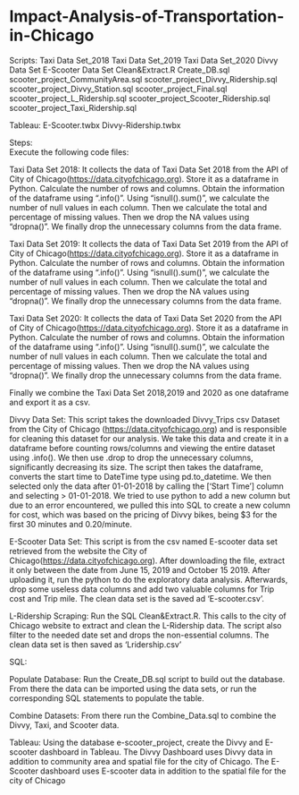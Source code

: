# Impact-Analysis-of-Transportation-in-Chicago
Scripts:
Taxi Data Set_2018
Taxi Data Set_2019
Taxi Data Set_2020
Divvy Data Set
E-Scooter Data Set
Clean&Extract.R
Create_DB.sql
scooter_project_CommunityArea.sql
scooter_project_Divvy_Ridership.sql
scooter_project_Divvy_Station.sql
scooter_project_Final.sql
scooter_project_L_Ridership.sql
scooter_project_Scooter_Ridership.sql
scooter_project_Taxi_Ridership.sql

Tableau:
E-Scooter.twbx
Divvy-Ridership.twbx

Steps:  
Execute the following code files:

Taxi Data Set 2018: It collects the data of Taxi Data Set 2018 from the API of City of Chicago(https://data.cityofchicago.org). Store it as a dataframe in Python. Calculate the number of rows and columns. Obtain the information of the dataframe using “.info()”. Using “isnull().sum()”, we calculate the number of null values in each column. Then we calculate the total and percentage of missing values. Then we drop the NA values using “dropna()”. We finally drop the unnecessary columns from the data frame.

Taxi Data Set 2019: It collects the data of Taxi Data Set 2019 from the API of City of Chicago(https://data.cityofchicago.org). Store it as a dataframe in Python. Calculate the number of rows and columns. Obtain the information of the dataframe using “.info()”. Using “isnull().sum()”, we calculate the number of null values in each column. Then we calculate the total and percentage of missing values. Then we drop the NA values using “dropna()”. We finally drop the unnecessary columns from the data frame.

Taxi Data Set 2020: It collects the data of Taxi Data Set 2020 from the API of City of Chicago(https://data.cityofchicago.org). Store it as a dataframe in Python. Calculate the number of rows and columns. Obtain the information of the dataframe using “.info()”. Using “isnull().sum()”, we calculate the number of null values in each column. Then we calculate the total and percentage of missing values. Then we drop the NA values using “dropna()”. We finally drop the unnecessary columns from the data frame.

Finally we combine the Taxi Data Set 2018,2019 and 2020 as one dataframe and export it as a csv. 

Divvy Data Set: This script takes the downloaded Divvy_Trips csv Dataset from the City of Chicago (https://data.cityofchicago.org) and is responsible for cleaning this dataset for our analysis. We take this data and create it in a dataframe before counting rows/columns and viewing the entire dataset using .info(). We then use .drop to drop the unnecessary  columns, significantly decreasing its size. The script then takes the dataframe, converts the start time to DateTime type using  pd.to_datetime. We then selected only the data after 01-01-2018 by calling the [‘Start Time’] column and selecting > 01-01-2018. We tried to use python to add a new column but due to an error encountered, we pulled this into SQL to create a new column for cost, which was based on the pricing of Divvy bikes, being $3 for the first 30 minutes and 0.20/minute.	

E-Scooter Data Set:  This script is from the csv named E-scooter data set retrieved from the website the City of Chicago(https://data.cityofchicago.org). After downloading the file, extract it only between the date from  June 15, 2019 and  October 15 2019. After uploading it, run the python to do the exploratory data analysis. Afterwards, drop some useless data columns and add two valuable columns for Trip cost and Trip mile. The clean data set is the saved ad ‘E-scooter.csv’.

L-Ridership Scraping: Run the SQL Clean&Extract.R. This calls to the city of Chicago website to extract and clean the L-Ridership data. The script also filter to the needed date set and drops the non-essential columns. The clean data set is then saved as ‘Lridership.csv’


SQL:

Populate Database: Run the Create_DB.sql script to build out the database. From there the data can be imported using the data sets, or run the corresponding SQL statements to populate the table. 

Combine Datasets: From there run the Combine_Data.sql to combine the Divvy, Taxi, and Scooter data.

Tableau: Using the database e-scooter_project, create the Divvy and E-scooter dashboard in Tableau. The Divvy Dashboard uses Divvy data in addition to community area and spatial file for the city of Chicago. The E-Scooter dashboard uses E-scooter data in addition to the spatial file for the city of Chicago
